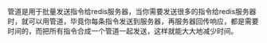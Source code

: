 管道是用于批量发送指令给redis服务器，当你需要发送很多的指令给redis服务器时，就可以用管道，毕竟你每条指令发送到服务器，再服务器回传响应，都是需要时间的，而把所有指令合成一个管道一起发送，这样就能大大地减少时间。